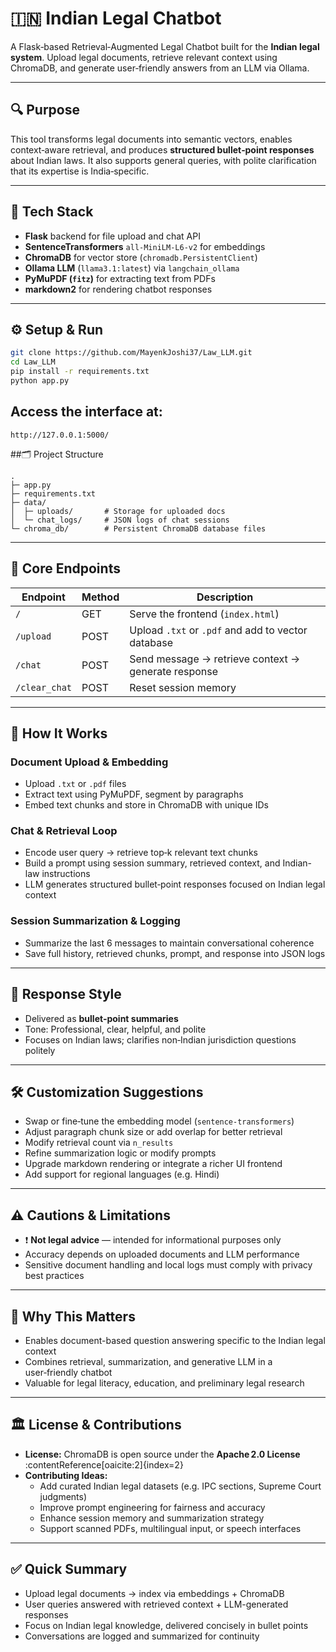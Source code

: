 # 🇮🇳 Indian Legal Chatbot

A Flask‑based Retrieval‑Augmented Legal Chatbot built for the **Indian legal system**. Upload legal documents, retrieve relevant context using ChromaDB, and generate user‑friendly answers from an LLM via Ollama.

---

## 🔍 Purpose

This tool transforms legal documents into semantic vectors, enables context‑aware retrieval, and produces **structured bullet‑point responses** about Indian laws. It also supports general queries, with polite clarification that its expertise is India‑specific.

---

## 🧰 Tech Stack

- **Flask** backend for file upload and chat API  
- **SentenceTransformers** `all‑MiniLM‑L6‑v2` for embeddings  
- **ChromaDB** for vector store (`chromadb.PersistentClient`)  
- **Ollama LLM** (`llama3.1:latest`) via `langchain_ollama`  
- **PyMuPDF (`fitz`)** for extracting text from PDFs  
- **markdown2** for rendering chatbot responses  

---

## ⚙️ Setup & Run

```bash
git clone https://github.com/MayenkJoshi37/Law_LLM.git
cd Law_LLM
pip install -r requirements.txt
python app.py
```

## Access the interface at:
```
http://127.0.0.1:5000/
```

##🗂️ Project Structure
```
.
├─ app.py
├─ requirements.txt
├─ data/
│  ├─ uploads/       # Storage for uploaded docs
│  └─ chat_logs/     # JSON logs of chat sessions
└─ chroma_db/        # Persistent ChromaDB database files
```

---

## 🚀 Core Endpoints

| Endpoint       | Method | Description                                                  |
|----------------|--------|--------------------------------------------------------------|
| `/`            | GET    | Serve the frontend (`index.html`)                            |
| `/upload`      | POST   | Upload `.txt` or `.pdf` and add to vector database           |
| `/chat`        | POST   | Send message → retrieve context → generate response          |
| `/clear_chat`  | POST   | Reset session memory                                         |

---

## 🧠 How It Works

### Document Upload & Embedding
- Upload `.txt` or `.pdf` files  
- Extract text using PyMuPDF, segment by paragraphs  
- Embed text chunks and store in ChromaDB with unique IDs  

### Chat & Retrieval Loop
- Encode user query → retrieve top‑k relevant text chunks  
- Build a prompt using session summary, retrieved context, and Indian-law instructions  
- LLM generates structured bullet‑point responses focused on Indian legal context  

### Session Summarization & Logging
- Summarize the last 6 messages to maintain conversational coherence  
- Save full history, retrieved chunks, prompt, and response into JSON logs  

---

## 💬 Response Style

- Delivered as **bullet‑point summaries**  
- Tone: Professional, clear, helpful, and polite  
- Focuses on Indian laws; clarifies non‑Indian jurisdiction questions politely  

---

## 🛠️ Customization Suggestions

- Swap or fine‑tune the embedding model (`sentence‑transformers`)  
- Adjust paragraph chunk size or add overlap for better retrieval  
- Modify retrieval count via `n_results`  
- Refine summarization logic or modify prompts  
- Upgrade markdown rendering or integrate a richer UI frontend  
- Add support for regional languages (e.g. Hindi)  

---

## ⚠️ Cautions & Limitations

- ❗ **Not legal advice** — intended for informational purposes only  
- Accuracy depends on uploaded documents and LLM performance  
- Sensitive document handling and local logs must comply with privacy best practices  

---

## 🧪 Why This Matters

- Enables document-based question answering specific to the Indian legal context  
- Combines retrieval, summarization, and generative LLM in a user‑friendly chatbot  
- Valuable for legal literacy, education, and preliminary legal research  

---

## 🏛️ License & Contributions

- **License:** ChromaDB is open source under the **Apache 2.0 License** :contentReference[oaicite:2]{index=2}  
- **Contributing Ideas:**
  - Add curated Indian legal datasets (e.g. IPC sections, Supreme Court judgments)  
  - Improve prompt engineering for fairness and accuracy  
  - Enhance session memory and summarization strategy  
  - Support scanned PDFs, multilingual input, or speech interfaces  

---

## ✅ Quick Summary

- Upload legal documents → index via embeddings + ChromaDB  
- User queries answered with retrieved context + LLM-generated responses  
- Focus on Indian legal knowledge, delivered concisely in bullet points  
- Conversations are logged and summarized for continuity  
